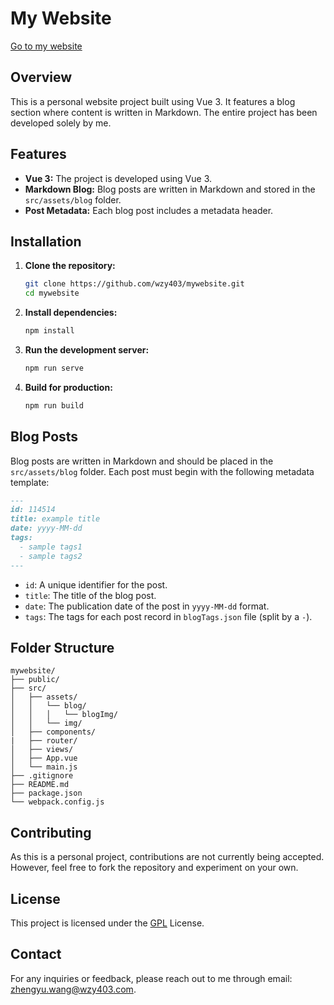 # My Website

[Go to my website](https://www.wzy403.com/)

## Overview

This is a personal website project built using Vue 3. It features a blog section where content is written in Markdown. The entire project has been developed solely by me.

## Features

- **Vue 3:** The project is developed using Vue 3.
- **Markdown Blog:** Blog posts are written in Markdown and stored in the `src/assets/blog` folder.
- **Post Metadata:** Each blog post includes a metadata header.

## Installation

1. **Clone the repository:**
    ```sh
    git clone https://github.com/wzy403/mywebsite.git
    cd mywebsite
    ```

2. **Install dependencies:**
    ```sh
    npm install
    ```

3. **Run the development server:**
    ```sh
    npm run serve
    ```

4. **Build for production:**
    ```sh
    npm run build
    ```

## Blog Posts

Blog posts are written in Markdown and should be placed in the `src/assets/blog` folder. Each post must begin with the following metadata template:

```markdown
---
id: 114514
title: example title
date: yyyy-MM-dd
tags: 
  - sample tags1
  - sample tags2
---
```

- `id`: A unique identifier for the post.
- `title`: The title of the blog post.
- `date`: The publication date of the post in `yyyy-MM-dd` format.
- `tags`: The tags for each post record in `blogTags.json` file (split by a `-`).

## Folder Structure

```
mywebsite/
├── public/
├── src/
│   ├── assets/
│   │   └── blog/
│   │   │   └── blogImg/
│   │   └── img/
│   ├── components/
|   ├── router/
│   ├── views/
│   ├── App.vue
│   └── main.js
├── .gitignore
├── README.md
├── package.json
└── webpack.config.js
```

## Contributing

As this is a personal project, contributions are not currently being accepted. However, feel free to fork the repository and experiment on your own.

## License

This project is licensed under the [GPL](LICENSE) License.

## Contact

For any inquiries or feedback, please reach out to me through email: zhengyu.wang@wzy403.com.
